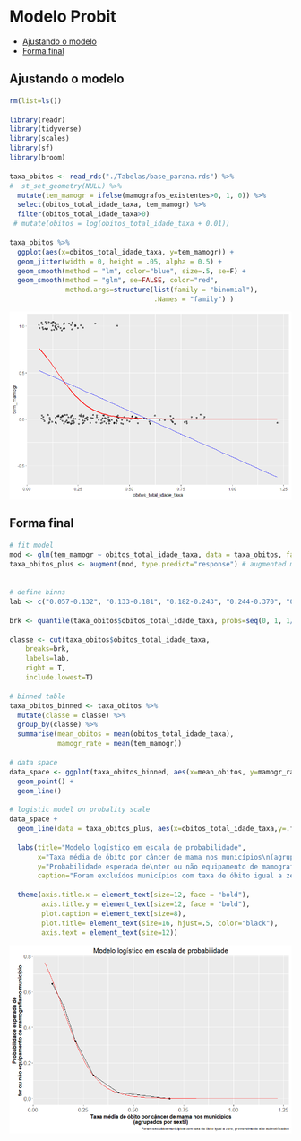 Modelo Probit
================

-   [Ajustando o modelo](#ajustando-o-modelo)
-   [Forma final](#forma-final)

Ajustando o modelo
------------------

``` r
rm(list=ls())

library(readr)
library(tidyverse)
library(scales)
library(sf)
library(broom)

taxa_obitos <- read_rds("./Tabelas/base_parana.rds") %>% 
#  st_set_geometry(NULL) %>%
  mutate(tem_mamogr = ifelse(mamografos_existentes>0, 1, 0)) %>%
  select(obitos_total_idade_taxa, tem_mamogr) %>%
  filter(obitos_total_idade_taxa>0)
 # mutate(obitos = log(obitos_total_idade_taxa + 0.01))

taxa_obitos %>%
  ggplot(aes(x=obitos_total_idade_taxa, y=tem_mamogr)) +
  geom_jitter(width = 0, height = .05, alpha = 0.5) +
  geom_smooth(method = "lm", color="blue", size=.5, se=F) +
  geom_smooth(method = "glm", se=FALSE, color="red",
              method.args=structure(list(family = "binomial"),
                                    .Names = "family") )
```

<img src="5_Modelo_probit_files/figure-markdown_github/unnamed-chunk-1-1.png" style="display: block; margin: auto;" />

Forma final
-----------

``` r
# fit model
mod <- glm(tem_mamogr ~ obitos_total_idade_taxa, data = taxa_obitos, family = binomial)
taxa_obitos_plus <- augment(mod, type.predict="response") # augmented model


# define binns
lab <- c("0.057-0.132", "0.133-0.181", "0.182-0.243", "0.244-0.370", "0.370-0.505", "0.506-1.220")

brk <- quantile(taxa_obitos$obitos_total_idade_taxa, probs=seq(0, 1, 1/6))

classe <- cut(taxa_obitos$obitos_total_idade_taxa,
    breaks=brk,
    labels=lab,
    right = T,
    include.lowest=T)

# binned table
taxa_obitos_binned <- taxa_obitos %>%
  mutate(classe = classe) %>%
  group_by(classe) %>%
  summarise(mean_obitos = mean(obitos_total_idade_taxa),
            mamogr_rate = mean(tem_mamogr))

# data space
data_space <- ggplot(taxa_obitos_binned, aes(x=mean_obitos, y=mamogr_rate)) + 
  geom_point() + 
  geom_line()
  
# logistic model on probality scale
data_space +
  geom_line(data = taxa_obitos_plus, aes(x=obitos_total_idade_taxa,y=.fitted), color = "red") +

  labs(title="Modelo logístico em escala de probabilidade",
       x="Taxa média de óbito por câncer de mama nos municípios\n(agrupados por sextil)",
       y="Probabilidade esperada de\nter ou não equipamento de mamografia no município",
       caption="Foram excluídos municípios com taxa de óbito igual a zero, provavelmente são subnotificados") +
  
  theme(axis.title.x = element_text(size=12, face = "bold"),
        axis.title.y = element_text(size=12, face = "bold"),
        plot.caption = element_text(size=8),
        plot.title= element_text(size=16, hjust=.5, color="black"),
        axis.text = element_text(size=12))
```

<img src="5_Modelo_probit_files/figure-markdown_github/unnamed-chunk-2-1.png" style="display: block; margin: auto;" />
